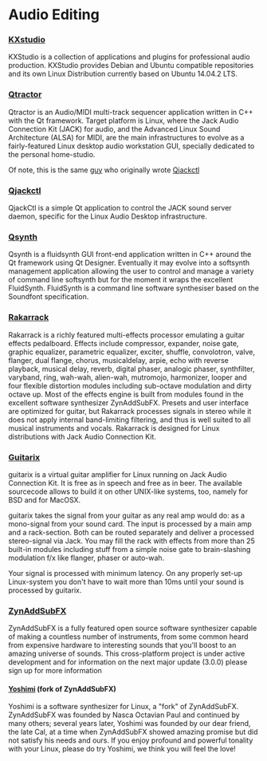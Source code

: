 # Audio Editing

### [KXstudio](http://kxstudio.linuxaudio.org/)

KXStudio is a collection of applications and plugins for professional audio production.
KXStudio provides Debian and Ubuntu compatible repositories and its own Linux Distribution currently based on Ubuntu 14.04.2 LTS.

### [Qtractor](http://qtractor.sourceforge.net/)

Qtractor is an Audio/MIDI multi-track sequencer application written in C++ with the Qt framework. Target platform is Linux, where the Jack Audio Connection Kit (JACK) for audio, and the Advanced Linux Sound Architecture (ALSA) for MIDI, are the main infrastructures to evolve as a fairly-featured Linux desktop audio workstation GUI, specially dedicated to the personal home-studio.

Of note, this is the same [guy](http://www.rncbc.org/) who originally wrote [Qjackctl](http://qjackctl.sourceforge.net/)

### [Qjackctl](http://qjackctl.sourceforge.net/)

QjackCtl is a simple Qt application to control the JACK sound server daemon, specific for the Linux Audio Desktop infrastructure.

### [Qsynth](http://qsynth.sourceforge.net/qsynth-index.html)

Qsynth is a fluidsynth GUI front-end application written in C++ around the Qt framework using Qt Designer. Eventually it may evolve into a softsynth management application allowing the user to control and manage a variety of command line softsynth but for the moment it wraps the excellent FluidSynth. FluidSynth is a command line software synthesiser based on the Soundfont specification.

### [Rakarrack](http://rakarrack.sourceforge.net/)

Rakarrack is a richly featured multi-effects processor emulating a guitar effects pedalboard.  Effects include compressor, expander, noise gate, graphic equalizer, parametric equalizer, exciter, shuffle, convolotron, valve, flanger, dual flange, chorus, musicaldelay, arpie, echo with reverse playback, musical delay, reverb, digital phaser, analogic phaser, synthfilter, varyband, ring, wah-wah, alien-wah, mutromojo, harmonizer, looper and four flexible distortion modules including sub-octave modulation and dirty octave up.  Most of the effects engine is built from modules found in the excellent software synthesizer ZynAddSubFX.  Presets and user interface are optimized for guitar, but Rakarrack processes signals in stereo while it does not apply internal band-limiting filtering, and thus is well suited to all musical instruments and vocals.  Rakarrack is designed for Linux distributions with Jack Audio Connection Kit.

### [Guitarix](http://guitarix.org/)

guitarix is a virtual guitar amplifier for Linux running on Jack Audio Connection Kit. It is free as in speech and free as in beer. The available sourcecode allows to build it on other UNIX-like systems, too, namely for BSD and for MacOSX.

guitarix takes the signal from your guitar as any real amp would do: as a mono-signal from your sound card. The input is processed by a main amp and a rack-section. Both can be routed separately and deliver a processed stereo-signal via Jack. You may fill the rack with effects from more than 25 built-in modules including stuff from a simple noise gate to brain-slashing modulation f/x like flanger, phaser or auto-wah.

Your signal is processed with minimum latency. On any properly set-up Linux-system you don't have to wait more than 10ms until your sound is processed by guitarix.

### [ZynAddSubFX](http://zynaddsubfx.sourceforge.net/)

ZynAddSubFX is a fully featured open source software synthesizer capable of making a countless number of instruments, from some common heard from expensive hardware to interesting sounds that you'll boost to an amazing universe of sounds. This cross-platform project is under active development and for information on the next major update (3.0.0) please sign up for more information

#### [Yoshimi](http://yoshimi.sourceforge.net/)  (fork of ZynAddSubFX)

Yoshimi is a software synthesizer for Linux, a "fork" of ZynAddSubFX. ZynAddSubFX was founded by Nasca Octavian Paul and continued by many others; several years later, Yoshimi was founded by our dear friend, the late Cal, at a time when ZynAddSubFX showed amazing promise but did not satisfy his needs and ours. If you enjoy profound and powerful tonality with your Linux, please do try Yoshimi, we think you will feel the love!